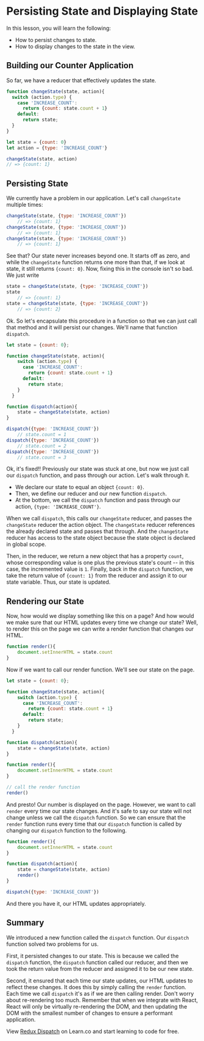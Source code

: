Persisting State and Displaying State
==============

In this lesson, you will learn the following:

* How to persist changes to state.
* How to display changes to the state in the view.

## Building our Counter Application
So far, we have a reducer that effectively updates the state.

```javascript
function changeState(state, action){
  switch (action.type) {
    case 'INCREASE_COUNT':
      return {count: state.count + 1}
    default:
      return state;
  }
}

let state = {count: 0}
let action = {type: 'INCREASE_COUNT'}

changeState(state, action)
// => {count: 1}
```

## Persisting State

We currently have a problem in our application.  Let's call `changeState` multiple times:

```javascript
changeState(state, {type: 'INCREASE_COUNT'})
	// => {count: 1}
changeState(state, {type: 'INCREASE_COUNT'})
	// => {count: 1}
changeState(state, {type: 'INCREASE_COUNT'})
	// => {count: 1}
```

See that? Our state never increases beyond one.  It starts off as zero, and while the `changeState` function returns one more than that, if we look at state, it still returns `{count: 0}`.  Now, fixing this in the console isn't so bad.  We just write

```javascript
state = changeState(state, {type: 'INCREASE_COUNT'})
state
	// => {count: 1}
state = changeState(state, {type: 'INCREASE_COUNT'})
	// => {count: 2}
```

Ok.  So let's encapsulate this procedure in a function so that we can just call that method and it will persist our changes.  We'll name that function `dispatch`.  

```javascript
let state = {count: 0};

function changeState(state, action){
    switch (action.type) {
      case 'INCREASE_COUNT':
        return {count: state.count + 1}
      default:
        return state;
    }
  }

function dispatch(action){
	state = changeState(state, action)
}

dispatch({type: 'INCREASE_COUNT'})
	// state.count = 1
dispatch({type: 'INCREASE_COUNT'})
	// state.count = 2
dispatch({type: 'INCREASE_COUNT'})
	// state.count = 3
```

Ok, it's fixed!!  Previously our state was stuck at one, but now we just call our `dispatch` function, and pass through our action.  Let's walk through it.


* We declare our state to equal an object `{count: 0}`.  
* Then, we define our reducer and our new function `dispatch`.
* At the bottom, we call the `dispatch` function and pass through our action, `{type: 'INCREASE_COUNT'}`.  

When we call `dispatch`, this calls our `changeState` reducer, and passes the `changeState` reducer the action object.  The `changeState` reducer references the already declared state and passes that through.  And the `changeState` reducer has access to the state object because the state object is declared in global scope.  

Then, in the reducer, we return a new object that has a property `count`, whose corresponding value is one plus the previous state's count -- in this case, the incremented value is `1`.  Finally, back in the `dispatch` function, we take the return value of `{count: 1}` from the reducer and assign it to our state variable.  Thus, our state is updated.


## Rendering our State

Now, how would we display something like this on a page?  And how would we make sure that our HTML updates every time we change our state?  Well, to render this on the page we can write a render function that changes our HTML.   

```javascript
function render(){
	document.setInnerHTML = state.count
}
```

Now if we want to call our render function.  We'll see our state on the page.

```javascript
let state = {count: 0};

function changeState(state, action){
    switch (action.type) {
      case 'INCREASE_COUNT':
        return {count: state.count + 1}
      default:
        return state;
    }
  }

function dispatch(action){
	state = changeState(state, action)
}

function render(){
	document.setInnerHTML = state.count
}

// call the render function
render()
```

And presto! Our number is displayed on the page.  However, we want to call `render` every time our state changes.  And it's safe to say our state will not change unless we call the `dispatch` function.  So we can ensure that the `render` function runs every time that our `dispatch` function is called by changing our `dispatch` function to the following.


```javascript
function render(){
	document.setInnerHTML = state.count
}

function dispatch(action){
	state = changeState(state, action)
	render()
}

dispatch({type: 'INCREASE_COUNT'})
```

And there you have it, our HTML updates appropriately.

## Summary

We introduced a new function called the `dispatch` function.  Our `dispatch` function solved two problems for us.  

First, it persisted changes to our state.  This is because we called the `dispatch` function, the `dispatch` function called our reducer, and then we took the return value from the reducer and assigned it to be our new state.


Second, it ensured that each time our state updates, our HTML updates to reflect these changes.  It does this by simply calling the `render` function.  Each time we call `dispatch` it's as if we are then calling render.  Don't worry about re-rendering too much.  Remember that when we integrate with React, React will only be virtually re-rendering the DOM, and then updating the DOM with the smallest number of changes to ensure a performant application.


<p class='util--hide'>View <a href='https://learn.co/lessons/redux-dispatch'>Redux Dispatch</a> on Learn.co and start learning to code for free.</p>

